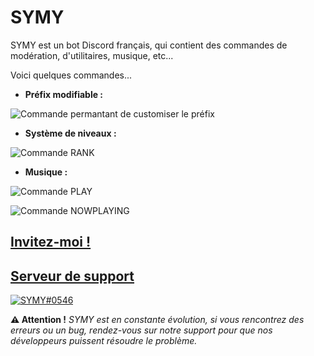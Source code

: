 # SYMY

SYMY est un bot Discord français, qui contient des commandes de modération, d'utilitaires, musique, etc...

Voici quelques commandes...

-   **Préfix modifiable :**
    
![Commande permantant de customiser le préfix](https://media.discordapp.net/attachments/645648108629524557/792906669688356924/unknown.png)

-   **Système de niveaux :**
    
![Commande RANK](https://media.discordapp.net/attachments/645648108629524557/792905887819628554/unknown.png)

-   **Musique :**
    
![Commande PLAY](https://media.discordapp.net/attachments/645648108629524557/792907723455856640/unknown.png?width=512&height=473)
    
![Commande NOWPLAYING](https://media.discordapp.net/attachments/645648108629524557/792908229835358219/unknown.png)

**[Invitez-moi !](https://discord.com/oauth2/authorize?client_id=680215834719027230&scope=bot&permissions=2113400319 "Invitation de SYMY")**
--------------------------------------------------------------------------------------------------------------------------------------------

[**Serveur de support**](https://discord.gg/4faGw95aGp "Serveur Discord de support")
------------------------------------------------------------------------------------

<a href="https://status.watchbot.app/bot/680215834719027230">
  <img src="https://api.watchbot.app/bot/680215834719027230/widget?theme=dark" alt="SYMY#0546" />
</a>

**⚠️ Attention !**
*SYMY est en constante évolution, si vous rencontrez des erreurs ou un bug, rendez-vous sur notre support pour que nos développeurs puissent résoudre le problème.*
